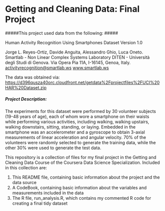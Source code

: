 # Getting and Cleaning Data: Final Project #

#####This project used data from the following: #####

Human Activity Recognition Using Smartphones Dataset
Version 1.0

Jorge L. Reyes-Ortiz, Davide Anguita, Alessandro Ghio, Luca Oneto.
Smartlab - Non Linear Complex Systems Laboratory
DITEN - Università degli Studi di Genova.
Via Opera Pia 11A, I-16145, Genoa, Italy.
activityrecognition@smartlab.ws
www.smartlab.ws

The data was obtained via: https://d396qusza40orc.cloudfront.net/getdata%2Fprojectfiles%2FUCI%20HAR%20Dataset.zip

##### Project Description: #####

The experiments for this dataset were performed by 30 volunteer subjects (19-48 years of age), each of whom wore a smartphone on their waists while performing various activities, including walking, walking upstairs, walking downstairs, sitting, standing, or laying. Embedded in the smartphone was an accelerometer and a gyroscope to obtain 3-axial measurements of linear acceleration and angular velocity. 70% of the volunteers were randomly selected to generate the training data, while the other 30% were used to generate the test data. 

This repository is a collection of files for my final project in the Getting and Cleaning Data Course of the Coursera Data Science Specialization. Included in this collection are:
  1. This README file, containing basic information about the project and the data source
  2. A CodeBook, containing basic information about the variables and measurements included in the data
  3. The R file, run_analysis.R, which contains my commented R code for creating a final tidy dataset



